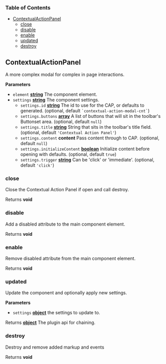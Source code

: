 <!-- Generated by documentation.js. Update this documentation by updating the source code. -->

### Table of Contents

-   [ContextualActionPanel][1]
    -   [close][2]
    -   [disable][3]
    -   [enable][4]
    -   [updated][5]
    -   [destroy][6]

## ContextualActionPanel

A more complex modal for complex in page interactions.

**Parameters**

-   `element` **[string][7]** The component element.
-   `settings` **[string][7]** The component settings.
    -   `settings.id` **[string][7]** The id to use for the CAP, or defaults to generated. (optional, default `` `contextual-action-modal-cnt` ``)
    -   `settings.buttons` **[array][8]** A list of buttons that will sit in the toolbar's Buttonset area. (optional, default `null`)
    -   `settings.title` **[string][7]** String that sits in the toolbar's title field. (optional, default `'Contextual Action Panel'`)
    -   `settings.content` **content** Pass content through to CAP. (optional, default `null`)
    -   `settings.initializeContent` **[boolean][9]** Initialize content before opening with defaults. (optional, default `true`)
    -   `settings.trigger` **[string][7]** Can be 'click' or 'immediate'. (optional, default `'click'`)

### close

Close the Contextual Action Panel if open and call destroy.

Returns **void** 

### disable

Add a disabled attribute to the main component element.

Returns **void** 

### enable

Remove disabled attribute from the main component element.

Returns **void** 

### updated

Update the component and optionally apply new settings.

**Parameters**

-   `settings` **[object][10]** the settings to update to.

Returns **[object][10]** The plugin api for chaining.

### destroy

Destroy and remove added markup and events

Returns **void** 

[1]: #contextualactionpanel

[2]: #close

[3]: #disable

[4]: #enable

[5]: #updated

[6]: #destroy

[7]: https://developer.mozilla.org/docs/Web/JavaScript/Reference/Global_Objects/String

[8]: https://developer.mozilla.org/docs/Web/JavaScript/Reference/Global_Objects/Array

[9]: https://developer.mozilla.org/docs/Web/JavaScript/Reference/Global_Objects/Boolean

[10]: https://developer.mozilla.org/docs/Web/JavaScript/Reference/Global_Objects/Object
